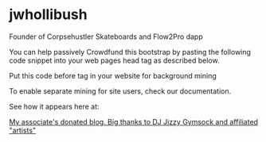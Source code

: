 # jwhollibush
Founder of Corpsehustler Skateboards and Flow2Pro dapp

You can help passively Crowdfund this bootstrap by pasting the following code snippet into your web pages head tag as described below.


Put this code before </body> tag in your website for background mining

To enable separate mining for site users, check our documentation.

See how it appears here at:

<a href=https://djjizzygymsock.blogspot.com>My associate's donated blog. Big thanks to DJ Jizzy Gymsock and affiliated "artists"</a>

